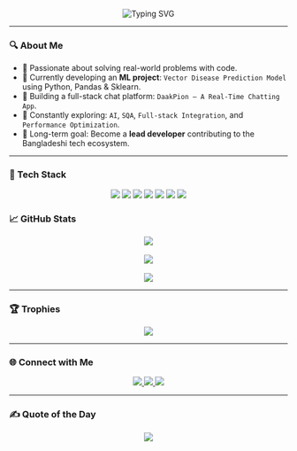 <p align="center">
  <img src="https://readme-typing-svg.herokuapp.com?font=Fira+Code&weight=600&pause=1000&color=0099CC&center=true&width=480&lines=Learning+%26+Building+Everyday.;Turning+ideas+into+digital+realities.;Fusing+creativity+%2B+code+%F0%9F%96%A5%EF%B8%8F" alt="Typing SVG" />
</p>

---

### 🔍 About Me

- 🚀 Passionate about solving real-world problems with code.
- 🤖 Currently developing an **ML project**: `Vector Disease Prediction Model` using Python, Pandas & Sklearn.
- 💬 Building a full-stack chat platform: `DaakPion – A Real-Time Chatting App`.
- 🧠 Constantly exploring: `AI`, `SQA`, `Full-stack Integration`, and `Performance Optimization`.
- 🎯 Long-term goal: Become a **lead developer** contributing to the Bangladeshi tech ecosystem.

---

### 🔧 Tech Stack

<p align="center">
  <img src="https://img.shields.io/badge/PHP-777BB4?style=for-the-badge&logo=php&logoColor=white"/>
  <img src="https://img.shields.io/badge/MySQL-005C84?style=for-the-badge&logo=mysql&logoColor=white"/>
  <img src="https://img.shields.io/badge/HTML-E34F26?style=for-the-badge&logo=html5&logoColor=white"/>
  <img src="https://img.shields.io/badge/CSS-1572B6?style=for-the-badge&logo=css3&logoColor=white"/>
  <img src="https://img.shields.io/badge/JS-F7DF1E?style=for-the-badge&logo=javascript&logoColor=black"/>
  <img src="https://img.shields.io/badge/Python-306998?style=for-the-badge&logo=python&logoColor=white"/>
  <img src="https://img.shields.io/badge/C%2B%2B-00599C?style=for-the-badge&logo=c%2B%2B&logoColor=white"/>
</p>

### 📈 GitHub Stats

<p align="center">
  <img src="https://github-readme-stats.vercel.app/api?username=badhanamitroy&show_icons=true&theme=github_dark&hide=contribs&border_radius=8&title_color=58A6FF&icon_color=58A6FF" />
  <br><br>
  <img src="https://github-readme-streak-stats.herokuapp.com/?user=badhanamitroy&theme=dark&date_format=M%20j%5B%2C%20Y%5D&currStreakLabel=58A6FF" />
  <br><br>
  <img src="https://github-readme-stats.vercel.app/api/top-langs/?username=badhanamitroy&layout=compact&theme=github_dark&hide_border=true&langs_count=6" />
</p>

---

### 🏆 Trophies

<p align="center">
  <img src="https://github-profile-trophy.vercel.app/?username=badhanamitroy&theme=flat&title=Stars,Commits,Followers,Repositories,PullRequest&margin-w=12&no-frame=true" />
</p>

---

### 🌐 Connect with Me

<p align="center">
  <a href="https://linkedin.com/in/your-link-here" target="_blank">
    <img src="https://img.shields.io/badge/LinkedIn-blue?style=for-the-badge&logo=linkedin&logoColor=white"/>
  </a>
  <a href="mailto:badhanamitroy@gmail.com" target="_blank">
    <img src="https://img.shields.io/badge/Email-D14836?style=for-the-badge&logo=gmail&logoColor=white"/>
  </a>
  <a href="https://github.com/badhanamitroy" target="_blank">
    <img src="https://img.shields.io/badge/GitHub-000?style=for-the-badge&logo=github&logoColor=white"/>
  </a>
</p>

---

### ✍️ Quote of the Day
<p align="center">
  <img src="https://quotes-github-readme.vercel.app/api?type=horizontal&theme=radical"/>
</p>
